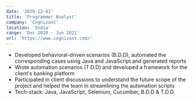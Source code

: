 ```yaml
---
date: '2020-12-01'
title: 'Programmer Analyst'
company: 'Cognizant'
location: 'India'
range: 'Dec 2020 - Jun 2021'
url: 'https://www.cognizant.com/'
---
```


- Developed behavioral-driven scenarios (B.D.D), automated the corresponding cases using Java and JavaScript and generated reports
- Wrote automation scenarios (T.D.D) and developed a framework for the client's banking platform
- Participated in client discussions to understand the future scope of the project and helped the team in streamlining the automation scripts
- Tech-stack: Java, JavaScript, Selenium, Cucumber, B.D.D & T.D.D
